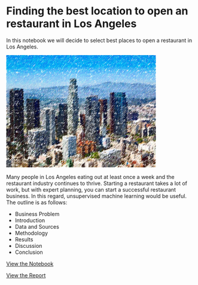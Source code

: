 # Finding the best location to open an restaurant in Los Angeles
In this notebook we will decide to select best places to open a restaurant in Los Angeles.

<img src="Figures/LA.png" height="300" width="400">

Many people in Los Angeles eating out at least once a week and the restaurant industry continues to thrive. 
Starting a restaurant takes a lot of work, but with expert planning, you can start a successful restaurant business. In this regard, unsupervised machine learning would be useful. The outline is as follows:
* Business Problem
* Introduction
* Data and Sources
* Methodology
* Results
* Discussion
* Conclusion

[View the Notebook](https://github.com/MOAMSA/Opening-a-restaurant-in-Los-Ageles/blob/master/Opening%20a%20Resturant%20in%20LA.ipynb)

[View the Report](https://github.com/MOAMSA/Opening-a-restaurant-in-Los-Ageles/blob/master/Report.pdf)
